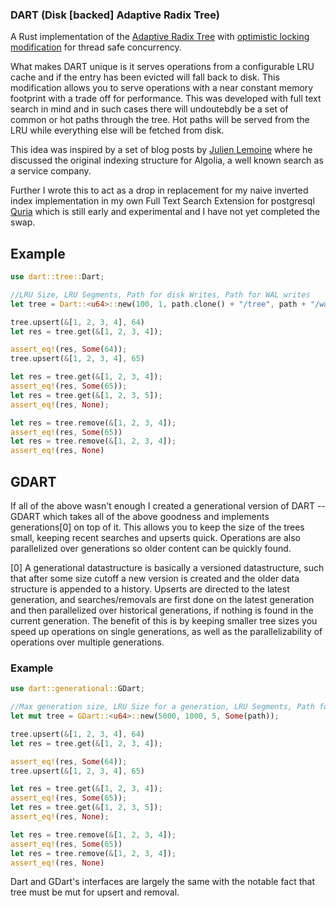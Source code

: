 ### DART (Disk [backed] Adaptive Radix Tree)

A Rust implementation of the [Adaptive Radix Tree](https://db.in.tum.de/~leis/papers/ART.pdf) with [optimistic locking modification](https://db.in.tum.de/~leis/papers/artsync.pdf) for thread safe concurrency.

What makes DART unique is it serves operations from a configurable LRU cache and if the entry has been evicted will fall back to disk. This modification allows you to serve operations with a near constant memory footprint with a trade off for performance. This was developed with full text search in mind and in such cases there will undoutebdly be a set of common or hot paths through the tree. Hot paths will be served from the LRU while everything else will be fetched from disk.

This idea was inspired by a set of blog posts by [Julien Lemoine](https://www.linkedin.com/in/julienlemoine/) where he discussed the original indexing structure for Algolia, a well known search as a service company.

Further I wrote this to act as a drop in replacement for my naive inverted index implementation in my own Full Text Search Extension for postgresql [Quria](https://github.com/iantbutler01/Quria) which is still early and experimental and I have not yet completed the swap.

## Example

```rust
use dart::tree::Dart;

//LRU Size, LRU Segments, Path for disk Writes, Path for WAL writes
let tree = Dart::<u64>::new(100, 1, path.clone() + "/tree", path + "/wal");

tree.upsert(&[1, 2, 3, 4], 64)
let res = tree.get(&[1, 2, 3, 4]);

assert_eq!(res, Some(64));
tree.upsert(&[1, 2, 3, 4], 65)

let res = tree.get(&[1, 2, 3, 4]);
assert_eq!(res, Some(65));
let res = tree.get(&[1, 2, 3, 5]);
assert_eq!(res, None);

let res = tree.remove(&[1, 2, 3, 4]);
assert_eq!(res, Some(65))
let res = tree.remove(&[1, 2, 3, 4]);
assert_eq!(res, None)
```

## GDART

If all of the above wasn't enough I created a generational version of DART -- GDART which takes all of the above goodness and implements generations[0] on top of it. This allows you to keep the size of the trees small, keeping recent searches and upserts quick. Operations are also parallelized over generations so older content can be quickly found.

[0] A generational datastructure is basically a versioned datastructure, such that after some size cutoff a new version is created and the older data structure is appended to a history. Upserts are directed to the latest generation, and searches/removals are first done on the latest generation and then parallelized over historical generations, if nothing is found in the current generation. The benefit of this is by keeping smaller tree sizes you speed up operations on single generations, as well as the parallelizability of operations over multiple generations.

### Example

```rust
use dart::generational::GDart;

//Max generation size, LRU Size for a generation, LRU Segments, Path for all writes
let mut tree = GDart::<u64>::new(5000, 1000, 5, Some(path));

tree.upsert(&[1, 2, 3, 4], 64)
let res = tree.get(&[1, 2, 3, 4]);

assert_eq!(res, Some(64));
tree.upsert(&[1, 2, 3, 4], 65)

let res = tree.get(&[1, 2, 3, 4]);
assert_eq!(res, Some(65));
let res = tree.get(&[1, 2, 3, 5]);
assert_eq!(res, None);

let res = tree.remove(&[1, 2, 3, 4]);
assert_eq!(res, Some(65))
let res = tree.remove(&[1, 2, 3, 4]);
assert_eq!(res, None)
```

Dart and GDart's interfaces are largely the same with the notable fact that tree must be mut for upsert and removal.
